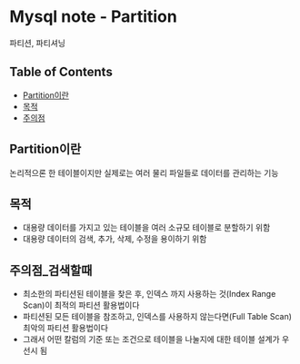 # Mysql note - Partition

파티션, 파티셔닝

## Table of Contents

- [Partition이란](#Partition이란)
- [목적](#목적)
- [주의점](#주의점_검색할때)

## Partition이란

논리적으론 한 테이블이지만 실제로는 여러 물리 파일들로 데이터를 관리하는 기능

## 목적

- 대용량 데이터를 가지고 있는 테이블을 여러 소규모 테이블로 분할하기 위함
- 대용량 데이터의 검색, 추가, 삭제, 수정을 용이하기 위함

## 주의점_검색할때

- 최소한의 파티션된 테이블을 찾은 후, 인덱스 까지 사용하는 것(Index Range Scan)이 최적의 파티션 활용법이다
- 파티션된 모든 테이블을 참조하고, 인덱스를 사용하지 않는다면(Full Table Scan) 최악의 파티션 활용법이다
- 그래서 어떤 칼럼의 기준 또는 조건으로 테이블을 나눌지에 대한 테이블 설계가 우선시 됨
